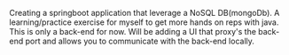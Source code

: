 Creating a springboot application that leverage a NoSQL DB(mongoDb). A learning/practice exercise for myself to get more hands on reps with java. 
This is only a back-end for now. Will be adding a UI that proxy's the back-end port and allows you to communicate with the back-end locally.
